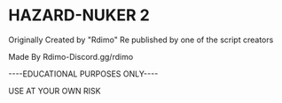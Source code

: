 # HAZARD-NUKER 2

Originally Created by "Rdimo" Re published by one of the script creators

Made By Rdimo-Discord.gg/rdimo

----EDUCATIONAL PURPOSES ONLY----

USE AT YOUR OWN RISK
